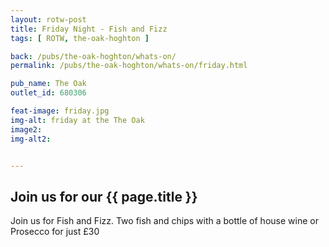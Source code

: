 ```yaml
---
layout: rotw-post
title: Friday Night - Fish and Fizz
tags: [ ROTW, the-oak-hoghton ]

back: /pubs/the-oak-hoghton/whats-on/
permalink: /pubs/the-oak-hoghton/whats-on/friday.html

pub_name: The Oak
outlet_id: 680306

feat-image: friday.jpg
img-alt: friday at the The Oak
image2:
img-alt2:


---
```


<h2>Join us for our {{ page.title }}</h2>
<p>Join us for Fish and Fizz. Two fish and chips with a bottle of house wine or Prosecco for just £30</p>



